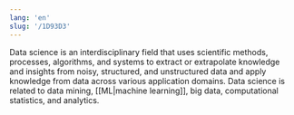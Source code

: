 ```yaml
---
lang: 'en'
slug: '/1D93D3'
---
```


Data science is an interdisciplinary field that uses scientific methods, processes, algorithms, and systems to extract or extrapolate knowledge and insights from noisy, structured, and unstructured data and apply knowledge from data across various application domains. Data science is related to data mining, [[ML|machine learning]], big data, computational statistics, and analytics.
